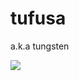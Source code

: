 # tufusa
a.k.a tungsten

![](https://github-readme-stats.vercel.app/api/top-langs/?username=tufusa&count_private=true&layout=compact&langs_count=20)
